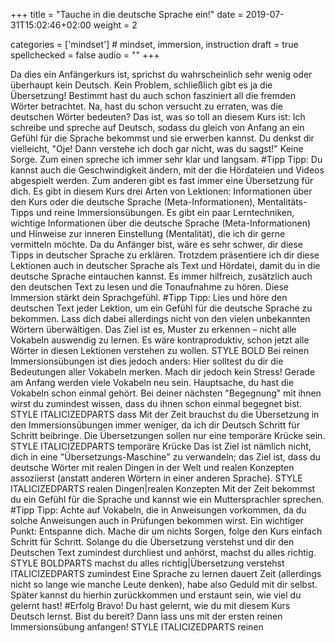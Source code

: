 +++
title = "Tauche in die deutsche Sprache ein!"
date =  2019-07-31T15:02:46+02:00
weight = 2

categories = ['mindset'] # mindset, immersion, instruction
draft = true
spellchecked = false
audio = ""
+++

Da dies ein Anfängerkurs ist, sprichst du wahrscheinlich sehr wenig oder überhaupt kein Deutsch.
Kein Problem, schließlich gibt es ja die Übersetzung!
Bestimmt hast du auch schon fasziniert all die fremden Wörter betrachtet.
Na, hast du schon versucht zu erraten, was die deutschen Wörter bedeuten?
Das ist, was so toll an diesem Kurs ist: Ich schreibe und spreche auf Deutsch, sodass du gleich von Anfang an ein Gefühl für die Sprache bekommst und sie erwerben kannst.
Du denkst dir vielleicht, "Oje! Dann verstehe ich doch gar nicht, was du sagst!"
Keine Sorge. Zum einen spreche ich immer sehr klar und langsam.
#Tipp Tipp: Du kannst auch die Geschwindigkeit ändern, mit der die Hördateien und Videos abgespielt werden.
Zum anderen gibt es fast immer eine Übersetzung für dich.
Es gibt in diesem Kurs drei Arten von Lektionen: Informationen über den Kurs oder die deutsche Sprache (Meta-Informationen), Mentalitäts-Tipps und reine Immersionsübungen.
Es gibt ein paar Lerntechniken, wichtige Informationen über die deutsche Sprache (Meta-Informationen) und Hinweise zur inneren Einstellung (Mentalität), die ich dir gerne vermitteln möchte. Da du Anfänger bist, wäre es sehr schwer, dir diese Tipps in deutscher Sprache zu erklären.
Trotzdem präsentiere ich dir diese Lektionen auch in deutscher Sprache als Text und Hördatei, damit du in die deutsche Sprache eintauchen kannst.
Es immer hilfreich, zusätzlich auch den deutschen Text zu lesen und die Tonaufnahme zu hören. Diese Immersion stärkt dein Sprachgefühl.
#Tipp Tipp: Lies und höre den deutschen Text jeder Lektion, um ein Gefühl für die deutsche Sprache zu bekommen.
Lass dich dabei allerdings nicht von den vielen unbekannten Wörtern überwältigen. Das Ziel ist es, Muster zu erkennen – nicht alle Vokabeln auswendig zu lernen.
Es wäre kontraproduktiv, schon jetzt alle Wörter in diesen Lektionen verstehen zu wollen. STYLE BOLD
Bei reinen Immersionsübungen ist dies jedoch anders: Hier solltest du dir die Bedeutungen aller Vokabeln merken.
Mach dir jedoch kein Stress! Gerade am Anfang werden viele Vokabeln neu sein.
Hauptsache, du hast die Vokabeln schon einmal gehört. Bei deiner nächsten "Begegnung" mit ihnen wirst du zumindest wissen, dass du ihnen schon einmal begegnet bist. STYLE ITALICIZEDPARTS dass
Mit der Zeit brauchst du die Übersetzung in den Immersionsübungen immer weniger, da ich dir Deutsch Schritt für Schritt beibringe. Die Übersetzungen sollen nur eine temporäre Krücke sein. STYLE ITALICIZEDPARTS temporäre Krücke
Das ist Ziel ist nämlich nicht, dich in eine "Übersetzungs-Maschine" zu verwandeln; das Ziel ist, dass du deutsche Wörter mit realen Dingen in der Welt und realen Konzepten assoziierst (anstatt anderen Wörtern in einer anderen Sprache). STYLE ITALICIZEDPARTS realen Dingen|realen Konzepten
Mit der Zeit bekommst du ein Gefühl für die Sprache und kannst wie ein Muttersprachler sprechen.
#Tipp Tipp: Achte auf Vokabeln, die in Anweisungen vorkommen, da du solche Anweisungen auch in Prüfungen bekommen wirst.
Ein wichtiger Punkt: Entspanne dich. Mache dir um nichts Sorgen, folge den Kurs einfach Schritt für Schritt.
Solange du die Übersetzung verstehst und dir den Deutschen Text zumindest durchliest und anhörst, machst du alles richtig. STYLE BOLDPARTS machst du alles richtig|Übersetzung verstehst ITALICIZEDPARTS zumindest
Eine Sprache zu lernen dauert Zeit (allerdings nicht so lange wie manche Leute denken), habe also Geduld mit dir selbst.
Später kannst du hierhin zurückkommen und erstaunt sein, wie viel du gelernt hast!
#Erfolg Bravo! Du hast gelernt, wie du mit diesem Kurs Deutsch lernst.
Bist du bereit? Dann lass uns mit der ersten reinen Immersionsübung anfangen! STYLE ITALICIZEDPARTS reinen


